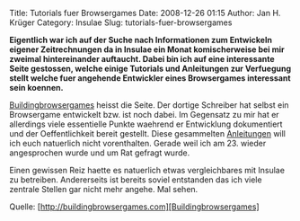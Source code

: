 Title: Tutorials fuer Browsergames
Date: 2008-12-26 01:15
Author: Jan H. Krüger
Category: Insulae
Slug: tutorials-fuer-browsergames

**Eigentlich war ich auf der Suche nach Informationen zum Entwickeln
eigener Zeitrechnungen da in Insulae ein Monat komischerweise bei mir
zweimal hintereinander auftaucht. Dabei bin ich auf eine interessante
Seite gestossen, welche einige Tutorials und Anleitungen zur Verfuegung
stellt welche fuer angehende Entwickler eines Browsergames interessant
sein koennen.**  
  
[Buildingbrowsergames][] heisst die Seite. Der dortige Schreiber hat
selbst ein Browsergame entwickelt bzw. ist noch dabei. Im Gegensatz zu
mir hat er allerdings viele essentielle Punkte waehrend er Entwicklung
dokumentiert und der Oeffentlichkeit bereit gestellt. Diese gesammelten
[Anleitungen][] will ich euch natuerlich nicht vorenthalten. Gerade weil
ich am 23. wieder angesprochen wurde und um Rat gefragt wurde.  
  
Einen gewissen Reiz haette es natuerlich etwas vergleichbares mit
Insulae zu betreiben. Andererseits ist bereits soviel entstanden das ich
viele zentrale Stellen gar nicht mehr angehe. Mal sehen.  
  
Quelle: [http://buildingbrowsergames.com][Buildingbrowsergames]

  [Buildingbrowsergames]: http://buildingbrowsergames.com/
  [Anleitungen]: http://buildingbrowsergames.com/tutorials/
